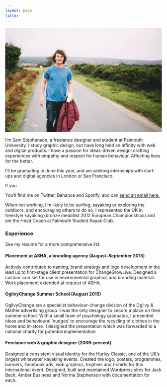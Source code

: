 ```yaml
---
layout: page
title: 
---
```


![Sam Stephenson](/images/sam1.jpg)

I’m Sam Stephenson, a freelance designer and student at Falmouth University. I study graphic design, but have long held an affinity with web and digital products. I have a passion for ideas-driven design: crafting experiences with empathy and respect for human behaviour. Affecting lives for the better.

I’ll be graduating in June this year, and am seeking internships with start-ups and digital agencies in London or San Francisco.

If you 

You’ll find me on Twitter, Behance and Spotify, and can [send an email here.](mailto:sam@stephenson.net)

When not working, I’m likely to be surfing, kayaking or exploring the outdoors, and encouraging others to do so. I represented the UK in freestyle kayaking (bronze medallist 2012 European Championships) and am the Head Coach at Falmouth Student Kayak Club.

### Experience
See my résumé for a more comprehensive list.

#### Placement at ASHA, a branding agency (August–September 2015)
Actively contributed to naming, brand strategy and logo development in the lead up to first-stage client presentation for ChangeGrowLive. Designed a custom icon set for use in environmental graphics and branding material. Work placement extended at request of ASHA.

#### OgilvyChange Summer School (August 2015)
OgilvyChange are a specialist behaviour-change division of the Ogilvy & Mather advertising group. I was the only designer to secure a place on their summer school. With a small team of psychology graduates, I presented ideas and behavioural ‘nudges’ to encourage the recycling of clothes in the home and in-store . I designed the presentation which was forwarded to a national charity for potential implementation.

#### Freelance web & graphic designer (2009–present)
Designed a consistent visual identity for the Hurley Classic, one of the UK’s largest whitewater kayaking events. Created the logo, posters, programmes, banners, Facebook ads, web graphics, trophies and t-shirts for this international event. 
Designed, built and maintained Wordpress sites for Jack Beck, Amber Business and Norma Stephenson with documentation for each.